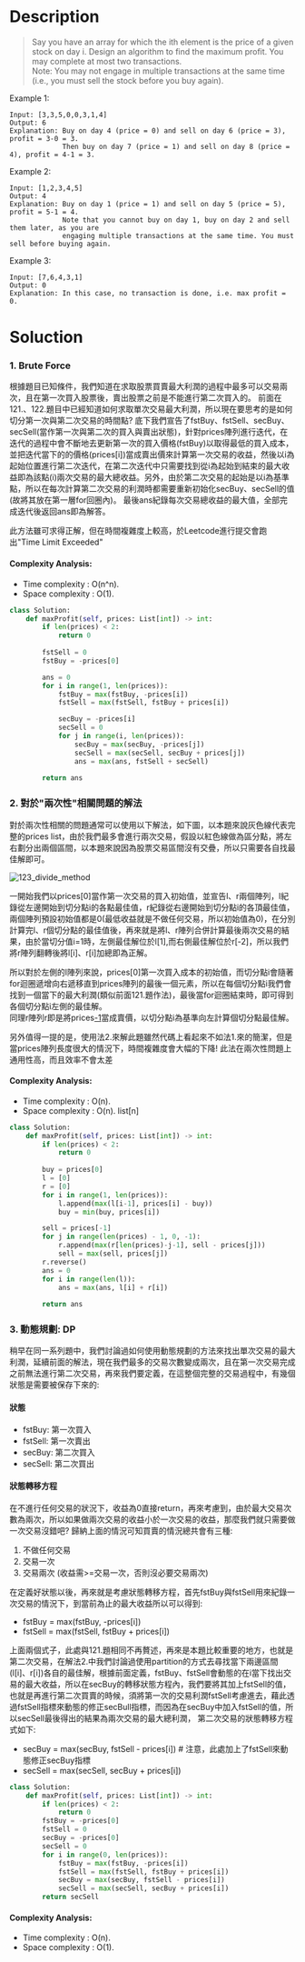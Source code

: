 # Description

>Say you have an array for which the ith element is the price of a given stock on day i.
Design an algorithm to find the maximum profit. You may complete at most two transactions.  
Note: You may not engage in multiple transactions at the same time (i.e., you must sell the stock before you buy again).

Example 1:
```
Input: [3,3,5,0,0,3,1,4]
Output: 6
Explanation: Buy on day 4 (price = 0) and sell on day 6 (price = 3), profit = 3-0 = 3.
             Then buy on day 7 (price = 1) and sell on day 8 (price = 4), profit = 4-1 = 3.
```

Example 2:
```
Input: [1,2,3,4,5]
Output: 4
Explanation: Buy on day 1 (price = 1) and sell on day 5 (price = 5), profit = 5-1 = 4.
             Note that you cannot buy on day 1, buy on day 2 and sell them later, as you are
             engaging multiple transactions at the same time. You must sell before buying again.
```
Example 3:
```
Input: [7,6,4,3,1]
Output: 0
Explanation: In this case, no transaction is done, i.e. max profit = 0.
```

# Soluction

### 1. Brute Force

根據題目已知條件，我們知道在求取股票買賣最大利潤的過程中最多可以交易兩次，且在第一次買入股票後，賣出股票之前是不能進行第二次買入的。
前面在121.、122.題目中已經知道如何求取單次交易最大利潤，所以現在要思考的是如何切分第一次與第二次交易的時間點?
底下我們宣告了fstBuy、fstSell、secBuy、secSell(當作第一次與第二次的買入與賣出狀態)，針對prices陣列進行迭代，在迭代的過程中會不斷地去更新第一次的買入價格(fstBuy)以取得最低的買入成本，並把迭代當下的的價格(prices[i])當成賣出價來計算第一次交易的收益，然後以i為起始位置進行第二次迭代，在第二次迭代中只需要找到從i為起始到結束的最大收益即為該點(i)兩次交易的最大總收益。另外，由於第二次交易的起始是以i為基準點，所以在每次計算第二次交易的利潤時都需要重新初始化secBuy、secSell的值(故將其放在第一層for回圈內)。 最後ans紀錄每次交易總收益的最大值，全部完成迭代後返回ans即為解答。

此方法雖可求得正解，但在時間複雜度上較高，於Leetcode進行提交會跑出"Time Limit Exceeded"

#### Complexity Analysis:
- Time complexity : O(n^n). 
- Space complexity : O(1). 

```py
class Solution:
    def maxProfit(self, prices: List[int]) -> int:
        if len(prices) < 2:
            return 0
        
        fstSell = 0
        fstBuy = -prices[0]

        ans = 0
        for i in range(1, len(prices)):
            fstBuy = max(fstBuy, -prices[i])
            fstSell = max(fstSell, fstBuy + prices[i])

            secBuy = -prices[i]
            secSell = 0
            for j in range(i, len(prices)):
                secBuy = max(secBuy, -prices[j])
                secSell = max(secSell, secBuy + prices[j])
                ans = max(ans, fstSell + secSell)
        
        return ans
```
### 2. 對於"兩次性"相關問題的解法

對於兩次性相關的問題通常可以使用以下解法，如下圖，以本題來說灰色線代表完整的prices list，由於我們最多會進行兩次交易，假設以紅色線做為區分點，將左右劃分出兩個區間，以本題來說因為股票交易區間沒有交疊，所以只需要各自找最佳解即可。

![123_divide_method](image/123_divide_method.png)

一開始我們以prices[0]當作第一次交易的買入初始值，並宣告l、r兩個陣列，l紀錄從左邊開始到切分點i的各點最佳值，r紀錄從右邊開始到切分點i的各頂最佳值，
兩個陣列預設初始值都是0(最低收益就是不做任何交易，所以初始值為0)，在分別計算完l、r個切分點的最佳值後，再來就是將l、r陣列合併計算最後兩次交易的結果，由於當切分值i=1時，左側最佳解位於l[1],而右側最佳解位於r[-2]，所以我們將r陣列翻轉後將l[i]、r[i]加總即為正解。

所以對於左側的l陣列來說，prices[0]第一次買入成本的初始值，而切分點i會隨著for迴圈遞增向右遞移直到prices陣列的最後一個元素，所以在每個切分點i我們會找到一個當下的最大利潤(類似前面121.題作法)，最後當for迴圈結束時，即可得到各個切分點i左側的最佳解。  
同理r陣列r即是將prices[-1](最後一個元素)當成賣價，以切分點i為基準向左計算個切分點最佳解。

另外值得一提的是，使用法2.來解此題雖然代碼上看起來不如法1.來的簡潔，但是當prices陣列長度很大的情況下，時間複雜度會大幅的下降!
此法在兩次性問題上通用性高，而且效率不會太差

#### Complexity Analysis:
- Time complexity : O(n). 
- Space complexity : O(n). list[n] 

```py
class Solution:
    def maxProfit(self, prices: List[int]) -> int:
        if len(prices) < 2:
            return 0
        
        buy = prices[0]
        l = [0]
        r = [0]
        for i in range(1, len(prices)):
            l.append(max(l[i-1], prices[i] - buy))
            buy = min(buy, prices[i])

        sell = prices[-1]
        for j in range(len(prices) - 1, 0, -1):
            r.append(max(r[len(prices)-j-1], sell - prices[j]))
            sell = max(sell, prices[j])
        r.reverse()
        ans = 0
        for i in range(len(l)):
            ans = max(ans, l[i] + r[i])
        
        return ans
```

### 3. 動態規劃: DP

稍早在同一系列題中，我們討論過如何使用動態規劃的方法來找出單次交易的最大利潤，延續前面的解法，現在我們最多的交易次數變成兩次，且在第一次交易完成之前無法進行第二次交易，再來我們要定義，在這整個完整的交易過程中，有幾個狀態是需要被保存下來的:

#### 狀態
- fstBuy:   第一次買入
- fstSell:  第一次賣出 
- secBuy:   第二次買入 
- secSell:  第二次買出 

#### 狀態轉移方程
在不進行任何交易的狀況下，收益為0直接return，再來考慮到，由於最大交易次數為兩次，所以如果做兩次交易的收益小於一次交易的收益，那麼我們就只需要做一次交易沒錯吧? 歸納上面的情況可知買賣的情況總共會有三種:
1. 不做任何交易
2. 交易一次
2. 交易兩次 (收益需>=交易一次，否則沒必要交易兩次)

在定義好狀態以後，再來就是考慮狀態轉移方程，首先fstBuy與fstSell用來紀錄一次交易的情況下，到當前為止的最大收益所以可以得到:
- fstBuy = max(fstBuy, -prices[i])
- fstSell = max(fstSell, fstBuy + prices[i])

上面兩個式子，此處與121.題相同不再贅述，再來是本題比較重要的地方，也就是第二次交易，在解法2.中我們討論過使用partition的方式去尋找當下兩邊區間(l[i]、r[i])各自的最佳解，根據前面定義，fstBuy、fstSell會動態的在i當下找出交易的最大收益，所以在secBuy的轉移狀態方程內，我們要將其加上fstSell的值，也就是再進行第二次買賣的時候，須將第一次的交易利潤fstSell考慮進去，藉此透過fstSell指標來動態的修正secBull指標，而因為在secBuy中加入fstSell的值，所以secSell最後得出的結果為兩次交易的最大總利潤，
第二次交易的狀態轉移方程式如下:
- secBuy = max(secBuy, fstSell - prices[i]) # 注意，此處加上了fstSell來動態修正secBuy指標
- secSell = max(secSell, secBuy + prices[i])
            
```py
class Solution:
    def maxProfit(self, prices: List[int]) -> int:
        if len(prices) < 2:
            return 0
        fstBuy = -prices[0]
        fstSell = 0
        secBuy = -prices[0]
        secSell = 0
        for i in range(0, len(prices)):
            fstBuy = max(fstBuy, -prices[i])
            fstSell = max(fstSell, fstBuy + prices[i])
            secBuy = max(secBuy, fstSell - prices[i])
            secSell = max(secSell, secBuy + prices[i])
        return secSell
```


#### Complexity Analysis:
- Time complexity : O(n). 
- Space complexity : O(1). 
